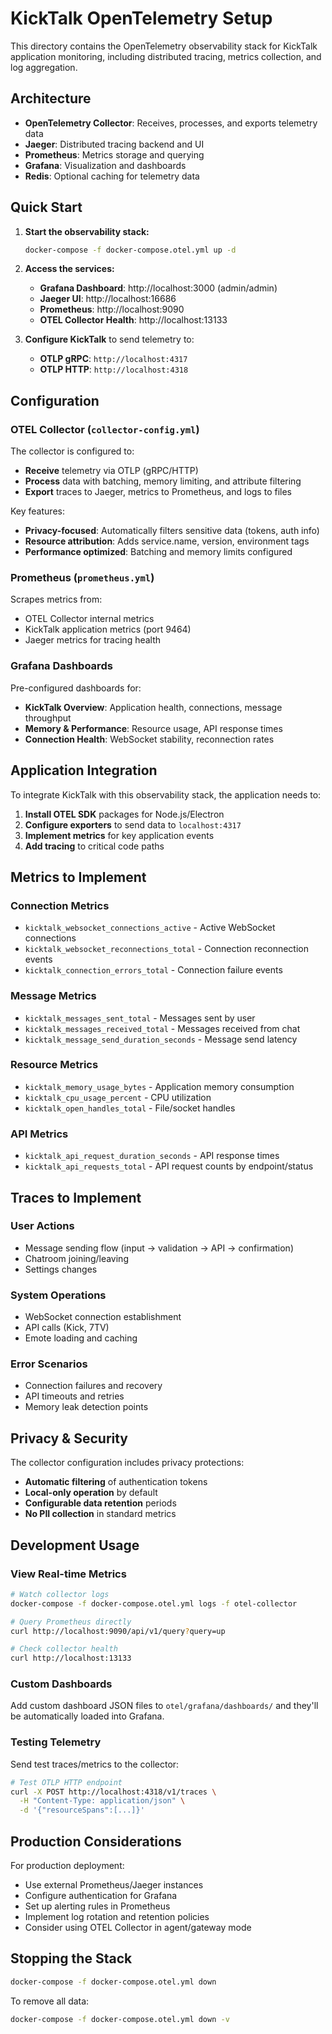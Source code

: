 # KickTalk OpenTelemetry Setup

This directory contains the OpenTelemetry observability stack for KickTalk application monitoring, including distributed tracing, metrics collection, and log aggregation.

## Architecture

- **OpenTelemetry Collector**: Receives, processes, and exports telemetry data
- **Jaeger**: Distributed tracing backend and UI
- **Prometheus**: Metrics storage and querying
- **Grafana**: Visualization and dashboards
- **Redis**: Optional caching for telemetry data

## Quick Start

1. **Start the observability stack:**
   ```bash
   docker-compose -f docker-compose.otel.yml up -d
   ```

2. **Access the services:**
   - **Grafana Dashboard**: http://localhost:3000 (admin/admin)
   - **Jaeger UI**: http://localhost:16686
   - **Prometheus**: http://localhost:9090
   - **OTEL Collector Health**: http://localhost:13133

3. **Configure KickTalk** to send telemetry to:
   - **OTLP gRPC**: `http://localhost:4317`
   - **OTLP HTTP**: `http://localhost:4318`

## Configuration

### OTEL Collector (`collector-config.yml`)

The collector is configured to:
- **Receive** telemetry via OTLP (gRPC/HTTP)
- **Process** data with batching, memory limiting, and attribute filtering
- **Export** traces to Jaeger, metrics to Prometheus, and logs to files

Key features:
- **Privacy-focused**: Automatically filters sensitive data (tokens, auth info)
- **Resource attribution**: Adds service.name, version, environment tags
- **Performance optimized**: Batching and memory limits configured

### Prometheus (`prometheus.yml`)

Scrapes metrics from:
- OTEL Collector internal metrics
- KickTalk application metrics (port 9464)
- Jaeger metrics for tracing health

### Grafana Dashboards

Pre-configured dashboards for:
- **KickTalk Overview**: Application health, connections, message throughput
- **Memory & Performance**: Resource usage, API response times
- **Connection Health**: WebSocket stability, reconnection rates

## Application Integration

To integrate KickTalk with this observability stack, the application needs to:

1. **Install OTEL SDK** packages for Node.js/Electron
2. **Configure exporters** to send data to `localhost:4317`
3. **Implement metrics** for key application events
4. **Add tracing** to critical code paths

## Metrics to Implement

### Connection Metrics
- `kicktalk_websocket_connections_active` - Active WebSocket connections
- `kicktalk_websocket_reconnections_total` - Connection reconnection events
- `kicktalk_connection_errors_total` - Connection failure events

### Message Metrics  
- `kicktalk_messages_sent_total` - Messages sent by user
- `kicktalk_messages_received_total` - Messages received from chat
- `kicktalk_message_send_duration_seconds` - Message send latency

### Resource Metrics
- `kicktalk_memory_usage_bytes` - Application memory consumption
- `kicktalk_cpu_usage_percent` - CPU utilization
- `kicktalk_open_handles_total` - File/socket handles

### API Metrics
- `kicktalk_api_request_duration_seconds` - API response times
- `kicktalk_api_requests_total` - API request counts by endpoint/status

## Traces to Implement

### User Actions
- Message sending flow (input → validation → API → confirmation)
- Chatroom joining/leaving
- Settings changes

### System Operations  
- WebSocket connection establishment
- API calls (Kick, 7TV)
- Emote loading and caching

### Error Scenarios
- Connection failures and recovery
- API timeouts and retries
- Memory leak detection points

## Privacy & Security

The collector configuration includes privacy protections:
- **Automatic filtering** of authentication tokens
- **Local-only operation** by default
- **Configurable data retention** periods
- **No PII collection** in standard metrics

## Development Usage

### View Real-time Metrics
```bash
# Watch collector logs
docker-compose -f docker-compose.otel.yml logs -f otel-collector

# Query Prometheus directly
curl http://localhost:9090/api/v1/query?query=up

# Check collector health
curl http://localhost:13133
```

### Custom Dashboards

Add custom dashboard JSON files to `otel/grafana/dashboards/` and they'll be automatically loaded into Grafana.

### Testing Telemetry

Send test traces/metrics to the collector:
```bash
# Test OTLP HTTP endpoint
curl -X POST http://localhost:4318/v1/traces \
  -H "Content-Type: application/json" \
  -d '{"resourceSpans":[...]}'
```

## Production Considerations

For production deployment:
- Use external Prometheus/Jaeger instances
- Configure authentication for Grafana
- Set up alerting rules in Prometheus
- Implement log rotation and retention policies
- Consider using OTEL Collector in agent/gateway mode

## Stopping the Stack

```bash
docker-compose -f docker-compose.otel.yml down
```

To remove all data:
```bash
docker-compose -f docker-compose.otel.yml down -v
```